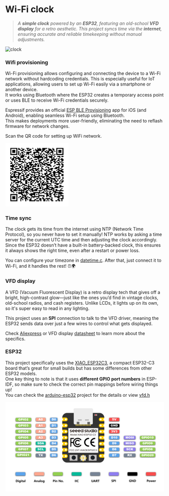 # Wi-Fi clock


> *A **simple clock** powered by an **ESP32**, featuring an old-school **VFD display** for a retro aesthetic. This project syncs time via the **internet**, ensuring accurate and reliable timekeeping without manual adjustments.*

![clock](https://github.com/user-attachments/assets/c606900d-6875-42cc-bdaa-f6bfb488d191)

### Wifi provisioning
Wi-Fi provisioning allows configuring and connecting the device to a Wi-Fi network without hardcoding credentials. This is especially useful for IoT applications, allowing users to set up Wi-Fi easily via a smartphone or another device.<br/>
It works using Bluetooth where the ESP32 creates a temporary access point or uses BLE to receive Wi-Fi credentials securely.

Espressif provides an official [ESP BLE Provisioning](https://apps.apple.com/us/app/esp-ble-provisioning/id1473590141) app for iOS (and Android), enabling seamless Wi-Fi setup using Bluetooth.<br/>
This makes deployments more user-friendly, eliminating the need to reflash firmware for network changes.

Scan the QR code for setting up WiFi network.

<img src="./assets/wifi-qr.jpg" width="200">

### Time sync
The clock gets its time from the internet using NTP (Network Time Protocol), so you never have to set it manually! NTP works by asking a time server for the current UTC time and then adjusting the clock accordingly.<br/>
Since the ESP32 doesn’t have a built-in battery-backed clock, this ensures it always shows the right time, even after a restart or power loss.

You can configure your timezone in [datetime.c](./main/datetime.c).
After that, just connect it to Wi-Fi, and it handles the rest! ⏰🌍

### VFD display
A VFD (Vacuum Fluorescent Display) is a retro display tech that gives off a bright, high-contrast glow—just like the ones you’d find in vintage clocks, old-school radios, and cash registers. Unlike LCDs, it lights up on its own, so it's super easy to read in any lighting.

This project uses an **SPI** connection to talk to the VFD driver, meaning the ESP32 sends data over just a few wires to control what gets displayed.

Check [Aliexpress](https://www.aliexpress.com/item/1005002932421503.html) or VFD display [datasheet](./assets//futaba-datasheet.pdf) to learn more about the specifics.


### ESP32
This project specifically uses the [XIAO_ESP32C3](https://wiki.seeedstudio.com/XIAO_ESP32C3_Getting_Started/), a compact ESP32-C3 board that’s great for small builds but has some differences from other ESP32 models.<br/>
One key thing to note is that it uses **different GPIO port numbers** in ESP-IDF, so make sure to check the correct pin mappings before wiring things up!<br/>
You can check the [arduino-esp32](https://github.com/espressif/arduino-esp32/blob/master/variants/XIAO_ESP32C3/pins_arduino.h) project for the details or view [vfd.h](./main/vfd.h)


<img src="./assets/esp32c3-pinout.webp">
